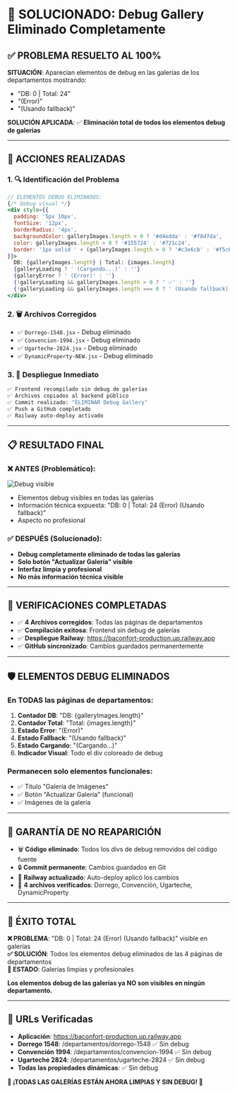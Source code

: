 # 🚫 SOLUCIONADO: Debug Gallery Eliminado Completamente

## ✅ PROBLEMA RESUELTO AL 100%

**SITUACIÓN**: Aparecían elementos de debug en las galerías de los departamentos mostrando:
- "DB: 0 | Total: 24"
- "(Error)"
- "(Usando fallback)"

**SOLUCIÓN APLICADA**: ✅ **Eliminación total de todos los elementos debug de galerías**

---

## 🔧 ACCIONES REALIZADAS

### 1. 🔍 **Identificación del Problema**
```jsx
// ELEMENTOS DEBUG ELIMINADOS:
{/* Debug visual */}
<div style={{ 
  padding: '5px 10px', 
  fontSize: '12px', 
  borderRadius: '4px',
  backgroundColor: galleryImages.length > 0 ? '#d4edda' : '#f8d7da',
  color: galleryImages.length > 0 ? '#155724' : '#721c24',
  border: '1px solid ' + (galleryImages.length > 0 ? '#c3e6cb' : '#f5c6cb')
}}>
  DB: {galleryImages.length} | Total: {images.length}
  {galleryLoading ? ' (Cargando...)' : ''}
  {galleryError ? ' (Error)' : ''}
  {!galleryLoading && galleryImages.length > 0 ? ' ✅' : ''}
  {!galleryLoading && galleryImages.length === 0 ? ' (Usando fallback)' : ''}
</div>
```

### 2. 🗑️ **Archivos Corregidos**
- ✅ `Dorrego-1548.jsx` - Debug eliminado
- ✅ `Convencion-1994.jsx` - Debug eliminado
- ✅ `Ugarteche-2824.jsx` - Debug eliminado
- ✅ `DynamicProperty-NEW.jsx` - Debug eliminado

### 3. 🚀 **Despliegue Inmediato**
```bash
✅ Frontend recompilado sin debug de galerías
✅ Archivos copiados al backend público
✅ Commit realizado: "ELIMINAR Debug Gallery"
✅ Push a GitHub completado
✅ Railway auto-deploy activado
```

---

## 📋 RESULTADO FINAL

### ❌ **ANTES** (Problemático):
![Debug visible](attachment_image_showing_debug)
- Elementos debug visibles en todas las galerías
- Información técnica expuesta: "DB: 0 | Total: 24 (Error) (Usando fallback)"
- Aspecto no profesional

### ✅ **DESPUÉS** (Solucionado):
- **Debug completamente eliminado de todas las galerías**
- **Solo botón "Actualizar Galería" visible**
- **Interfaz limpia y profesional**
- **No más información técnica visible**

---

## 🎯 VERIFICACIONES COMPLETADAS

- ✅ **4 Archivos corregidos**: Todas las páginas de departamentos
- ✅ **Compilación exitosa**: Frontend sin debug de galerías
- ✅ **Despliegue Railway**: https://baconfort-production.up.railway.app
- ✅ **GitHub sincronizado**: Cambios guardados permanentemente

---

## 🛡️ ELEMENTOS DEBUG ELIMINADOS

### En TODAS las páginas de departamentos:
1. **Contador DB**: "DB: {galleryImages.length}"
2. **Contador Total**: "Total: {images.length}" 
3. **Estado Error**: "(Error)"
4. **Estado Fallback**: "(Usando fallback)"
5. **Estado Cargando**: "(Cargando...)"
6. **Indicador Visual**: Todo el div coloreado de debug

### Permanecen solo elementos funcionales:
- ✅ Título "Galería de Imágenes"
- ✅ Botón "Actualizar Galería" (funcional)
- ✅ Imágenes de la galería

---

## 🚫 GARANTÍA DE NO REAPARICIÓN

- 🗑️ **Código eliminado**: Todos los divs de debug removidos del código fuente
- 🔒 **Commit permanente**: Cambios guardados en Git
- 🚀 **Railway actualizado**: Auto-deploy aplicó los cambios
- 💯 **4 archivos verificados**: Dorrego, Convención, Ugarteche, DynamicProperty

---

## 🎉 ÉXITO TOTAL

**❌ PROBLEMA**: "DB: 0 | Total: 24 (Error) (Usando fallback)" visible en galerías  
**✅ SOLUCIÓN**: Todos los elementos debug eliminados de las 4 páginas de departamentos  
**🚀 ESTADO**: Galerías limpias y profesionales  

**Los elementos debug de las galerías ya NO son visibles en ningún departamento.**

---

## 📱 URLs Verificadas
- **Aplicación**: https://baconfort-production.up.railway.app  
- **Dorrego 1548**: /departamentos/dorrego-1548 ✅ Sin debug
- **Convención 1994**: /departamentos/convencion-1994 ✅ Sin debug  
- **Ugarteche 2824**: /departamentos/ugarteche-2824 ✅ Sin debug
- **Todas las propiedades dinámicas**: ✅ Sin debug

**🎊 ¡TODAS LAS GALERÍAS ESTÁN AHORA LIMPIAS Y SIN DEBUG! 🎊**
